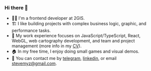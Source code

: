 ### Hi there 👋

- 🧑‍💼 I'm a frontend developer at 2GIS.
- 🏗️ I like building projects with complex business logic, graphic, and performance tasks.
- 🔭 My work experience focuses on JavaScript/TypeScript, React, WebGL, web cartography development, and team and project management (more info in my [CV](https://trufi.art/Mstislav_Zhivodkov_CV.pdf)).
- 🏠 In my free time, I enjoy doing small games and visual demos.
- 📨 You can contact me by [telegram](https://t.me/Trufi), [linkedin](https://www.linkedin.com/in/myzhivodkov/), or email [stevemyz@gmail.com](mailto:stevemyz@gmail.com).
